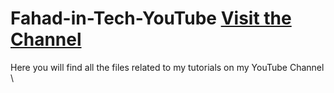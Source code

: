 # Fahad-in-Tech-YouTube [Visit the Channel](https://www.youtube.com/@fahadintech2001/)
Here you will find all the files related to my tutorials on my YouTube Channel \
 
